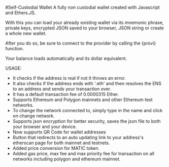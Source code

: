 #Self-Custodial Wallet
A fully non custodial wallet created with Javascript and Ethers.JS.


With this you can load your already existing wallet via its mnemonic phrase, private keys, encrypted JSON saved to your browser, JSON string or create a whole new wallet.

After you do so, be sure to connect to the provider by calling the {provi} function.

Your balance loads automatically and its dollar equivalent.


USAGE:

- It checks if the address is real if not it throws an error.
- It also checks if the address ends with '.eth' and then resolves the ENS to an address and sends your transaction over.
- It has a default transaction fee of 0.0000315 Ether.
- Supports Ethereum and Polygon mainnets and other Ethereum test networks.
- To change the network connected to, simply type in the name and click on change network.
- Supports json encryption for better security, saves the json file to both your browser and your device.
- Now supports QR Code for wallet addresses
- Button that redirects to an auto updating link to your address's etherscan page for both mainnet and testnets.
- Added price conversion for MATIC token.
- Added gas price, max fee and max priority fee for transaction on all networks including polygon and ethereum mainnet.
